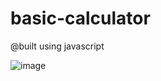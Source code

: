 # basic-calculator 
@built using javascript


![image](https://user-images.githubusercontent.com/102464820/175617805-c28cfd40-f58d-45a0-b832-e6d82fe89762.png)
